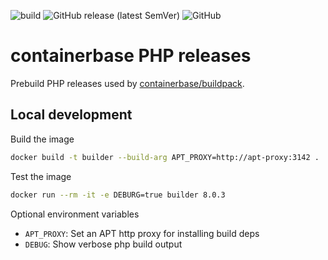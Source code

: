 ![build](https://github.com/containerbase/php/actions/workflows/build.yml/badge.svg)
![GitHub release (latest SemVer)](https://img.shields.io/github/v/release/containerbase/php)
![GitHub](https://img.shields.io/github/license/containerbase/php)

# containerbase PHP releases

Prebuild PHP releases used by [containerbase/buildpack](https://github.com/containerbase/buildpack).

## Local development

Build the image

```bash
docker build -t builder --build-arg APT_PROXY=http://apt-proxy:3142 .
```

Test the image

```bash
docker run --rm -it -e DEBURG=true builder 8.0.3
```

Optional environment variables

- `APT_PROXY`: Set an APT http proxy for installing build deps
- `DEBUG`: Show verbose php build output

